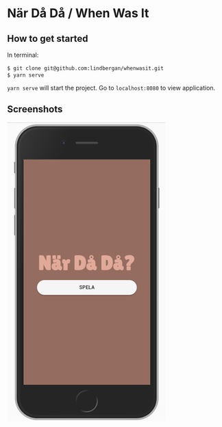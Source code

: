 När Då Då / When Was It
=====

## How to get started

In terminal:
```
$ git clone git@github.com:lindbergan/whenwasit.git
$ yarn serve
```
`yarn serve` will start the project. Go to `localhost:8080` to view application.

## Screenshots
![hello](screenshots/hello.png)
